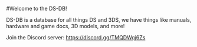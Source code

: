 #Welcome to the DS-DB!

DS-DB is a database for all things DS and 3DS, we have things like manuals, hardware and game docs, 3D models, and more!

Join the Discord server: https://discord.gg/TMQDWqj6Zs
